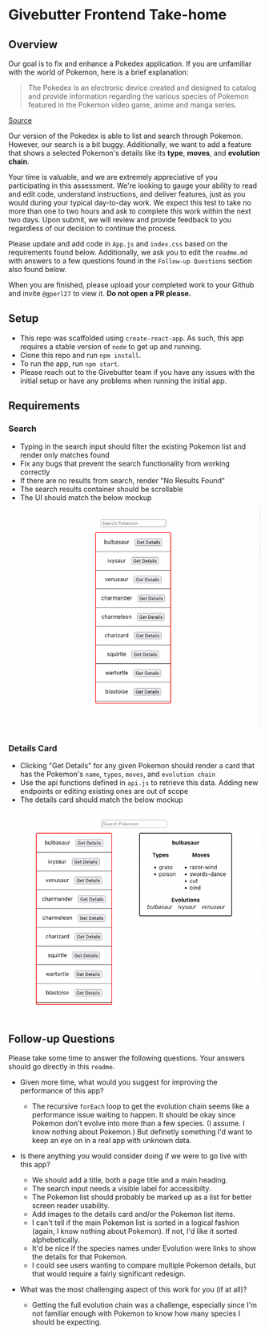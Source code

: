 # Givebutter Frontend Take-home

## Overview

Our goal is to fix and enhance a Pokedex application. If you are unfamiliar with the world of Pokemon, here is a brief explanation:

> The Pokedex is an electronic device created and designed to catalog and provide information regarding the various species of Pokemon featured in the Pokemon video game, anime and manga series.
 
[Source](https://pokemon.fandom.com/wiki/Pokedex)
 
Our version of the Pokedex is able to list and search through Pokemon. However, our search is a bit buggy. Additionally, we want to add a feature that shows a selected Pokemon's details like its **type**, **moves**, and **evolution chain**.

Your time is valuable, and we are extremely appreciative of you participating in this assessment. We're looking to gauge your ability to read and edit code, understand instructions, and deliver features, just as you would during your typical day-to-day work. We expect this test to take no more than one to two hours and ask to complete this work within the next two days. Upon submit, we will review and provide feedback to you regardless of our decision to continue the process.

Please update and add code in `App.js` and `index.css` based on the requirements found below. Additionally, we ask you to edit the `readme.md` with answers to a few questions found in the `Follow-up Questions` section also found below.

When you are finished, please upload your completed work to your Github and invite `@gperl27` to view it. **Do not open a PR please.**

## Setup

- This repo was scaffolded using `create-react-app`. As such, this app requires a stable version of `node` to get up and running.
- Clone this repo and run `npm install`.
- To run the app, run `npm start`.
- Please reach out to the Givebutter team if you have any issues with the initial setup or have any problems when running the initial app.

## Requirements

### Search
- Typing in the search input should filter the existing Pokemon list and render only matches found
- Fix any bugs that prevent the search functionality from working correctly
- If there are no results from search, render "No Results Found"
- The search results container should be scrollable
- The UI should match the below mockup

![](mockup0.png)

### Details Card
     
- Clicking "Get Details" for any given Pokemon should render a card that has the Pokemon's `name`, `types`, `moves`, and `evolution chain`
- Use the api functions defined in `api.js` to retrieve this data. Adding new endpoints or editing existing ones are out of scope
- The details card should match the below mockup

![](mockup1.png)

## Follow-up Questions

Please take some time to answer the following questions. Your answers should go directly in this `readme`.

- Given more time, what would you suggest for improving the performance of this app?
  - The recursive `forEach` loop to get the evolution chain seems like a performance issue waiting to happen. It should be okay since Pokemon don't evolve into more than a few species. (I assume. I know nothing about Pokemon.) But definetly something I'd want to keep an eye on in a real app with unknown data.

- Is there anything you would consider doing if we were to go live with this app?
  - We should add a title, both a page title and a main heading.
  - The search input needs a visible label for accessibilty.
  - The Pokemon list should probably be marked up as a list for better screen reader usability.
  - Add images to the details card and/or the Pokemon list items.
  - I can't tell if the main Pokemon list is sorted in a logical fashion (again, I know nothing about Pokemon). If not, I'd like it sorted alphebetically.
  - It'd be nice if the species names under Evolution were links to show the details for that Pokemon. 
  - I could see users wanting to compare multiple Pokemon details, but that would require a fairly significant redesign.

- What was the most challenging aspect of this work for you (if at all)?
  - Getting the full evolution chain was a challenge, especially since I'm not familiar enough with Pokemon to know how many species I should be expecting.
